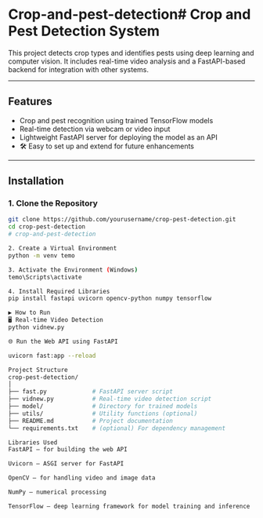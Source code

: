 # Crop-and-pest-detection# Crop and Pest Detection System

This project detects crop types and identifies pests using deep learning and computer vision. It includes real-time video analysis and a FastAPI-based backend for integration with other systems.

---

## Features

-  Crop and pest recognition using trained TensorFlow models
-  Real-time detection via webcam or video input
-  Lightweight FastAPI server for deploying the model as an API
- 🛠 Easy to set up and extend for future enhancements

---

##  Installation

### 1. Clone the Repository

```bash
git clone https://github.com/yourusername/crop-pest-detection.git
cd crop-pest-detection
# crop-and-pest-detection

2. Create a Virtual Environment
python -m venv temo

3. Activate the Environment (Windows)
temo\Scripts\activate

4. Install Required Libraries
pip install fastapi uvicorn opencv-python numpy tensorflow

▶️ How to Run
🖥️ Real-time Video Detection
python vidnew.py

🌐 Run the Web API using FastAPI

uvicorn fast:app --reload

Project Structure
crop-pest-detection/
│
├── fast.py             # FastAPI server script
├── vidnew.py           # Real-time video detection script
├── model/              # Directory for trained models
├── utils/              # Utility functions (optional)
├── README.md           # Project documentation
└── requirements.txt    # (optional) For dependency management

Libraries Used
FastAPI – for building the web API

Uvicorn – ASGI server for FastAPI

OpenCV – for handling video and image data

NumPy – numerical processing

TensorFlow – deep learning framework for model training and inference
